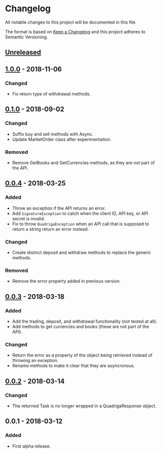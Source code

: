 # Changelog
All notable changes to this project will be documented in this file.

The format is based on [Keep a Changelog](http://keepachangelog.com/en/1.0.0/) and this project adheres to Semantic Versioning.

## [Unreleased]

## [1.0.0] - 2018-11-06

### Changed
- Fix return type of withdrawal methods. 

## [0.1.0] - 2018-09-02

### Changed
- Suffix buy and sell methods with Async.
- Update MarketOrder class after experimentation.

### Removed
- Remove GetBooks and GetCurrencies methods, as they are not part of the API.

## [0.0.4] - 2018-03-25
### Added
- Throw an exception if the API returns an error.
- Add `SignatureException` to catch when the client ID, API key, or API secret is invalid.
- Fix to throw `QuadrigaException` when an API call that is supposed to return a string return an error instead.

### Changed
- Create distinct deposit and withdraw methods to replace the generic methods.

### Removed
- Remove the error property added in previous version.

## [0.0.3] - 2018-03-18
### Added
- Add the trading, deposit, and withdrawal functionality (not tested at all).
- Add methods to get currencies and books (these are not part of the API).

### Changed
- Return the error as a property of the object being retrieved instead of throwing an exception.
- Rename methods to make it clear that they are asyncronous.

## [0.0.2] - 2018-03-14
### Changed
- The returned Task is no longer wrapped in a QuadrigaResponse object.

## 0.0.1 - 2018-03-12
### Added
- First alpha release.

[Unreleased]: https://github.com/RobJohnston/QuadrigaCX.Api/compare/v1.0.0...HEAD
[1.0.0]: https://github.com/RobJohnston/QuadrigaCX.Api/compare/v0.1.0-beta...v1.0.0
[0.1.0]: https://github.com/RobJohnston/QuadrigaCX.Api/compare/v0.0.4-alpha...v0.1.0-beta
[0.0.4]: https://github.com/RobJohnston/QuadrigaCX.Api/compare/v0.0.3-alpha...v0.0.4-alpha
[0.0.3]: https://github.com/RobJohnston/QuadrigaCX.Api/compare/v0.0.2-alpha...v0.0.3-alpha
[0.0.2]: https://github.com/RobJohnston/QuadrigaCX.Api/compare/v0.0.1-alpha...v0.0.2-alpha
